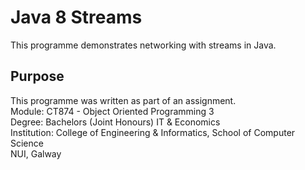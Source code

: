 # Java 8 Streams
This programme demonstrates networking with streams in Java.

## Purpose
This programme was written as part of an assignment.<br>
Module: 		CT874 - Object Oriented Programming 3<br>
Degree:			Bachelors (Joint Honours) IT & Economics <br>
Institution:	College of Engineering & Informatics, School of Computer Science<br>
				NUI, Galway